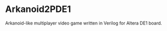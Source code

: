 Arkanoid2PDE1
=============

Arkanoid-like multiplayer video game written in Verilog for Altera DE1 board.